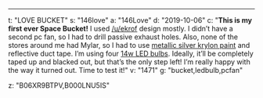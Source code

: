 ---
t: "LOVE BUCKET"
s: "146love"
a: "146Love"
d: "2019-10-06"
c: "<strong>This is my first ever Space Bucket!</strong> I used <a href='/u/ekrof'>/u/ekrof</a> design mostly. I didn’t have a second pc fan, so I had to drill passive exhaust holes. Also, none of the stores around me had Mylar, so I had to use <a href='https://www.amazon.com/Krylon-1401-Bright-Aerosol-Metallic/dp/B000LNU5IS/ref=as_li_ss_tl?ie=UTF8&linkCode=ll1&tag=spacbuck-20&linkId=e84fdaab69620a8a201423a087c0bacc'>metallic silver krylon paint</a> and reflective duct tape. I’m using four <a href='https://www.amazon.com/JULLISON-A19-Equivalent-Non-dimmable-UL-Listed/dp/B06XR9BTPV/ref=as_li_ss_tl?s=hi&ie=UTF8&qid=1516059376&sr=1-10&keywords=14w+led&linkCode=ll1&tag=spacbuck-20&linkId=6e8e4ece755989e0b700f94d8c3e7166'>14w LED bulbs</a>. Ideally, it’ll be completely taped up and blacked out, but that’s the only step left! I’m really happy with the way it turned out. Time to test it!"
v: "1471"
g: "bucket,ledbulb,pcfan"

z: "B06XR9BTPV,B000LNU5IS"
